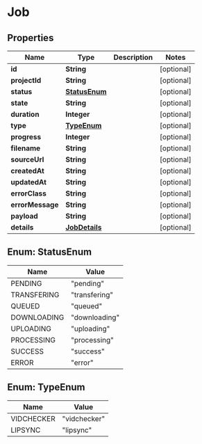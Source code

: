 
# Job

## Properties
Name | Type | Description | Notes
------------ | ------------- | ------------- | -------------
**id** | **String** |  |  [optional]
**projectId** | **String** |  |  [optional]
**status** | [**StatusEnum**](#StatusEnum) |  |  [optional]
**state** | **String** |  |  [optional]
**duration** | **Integer** |  |  [optional]
**type** | [**TypeEnum**](#TypeEnum) |  |  [optional]
**progress** | **Integer** |  |  [optional]
**filename** | **String** |  |  [optional]
**sourceUrl** | **String** |  |  [optional]
**createdAt** | **String** |  |  [optional]
**updatedAt** | **String** |  |  [optional]
**errorClass** | **String** |  |  [optional]
**errorMessage** | **String** |  |  [optional]
**payload** | **String** |  |  [optional]
**details** | [**JobDetails**](JobDetails.md) |  |  [optional]


<a name="StatusEnum"></a>
## Enum: StatusEnum
Name | Value
---- | -----
PENDING | &quot;pending&quot;
TRANSFERING | &quot;transfering&quot;
QUEUED | &quot;queued&quot;
DOWNLOADING | &quot;downloading&quot;
UPLOADING | &quot;uploading&quot;
PROCESSING | &quot;processing&quot;
SUCCESS | &quot;success&quot;
ERROR | &quot;error&quot;


<a name="TypeEnum"></a>
## Enum: TypeEnum
Name | Value
---- | -----
VIDCHECKER | &quot;vidchecker&quot;
LIPSYNC | &quot;lipsync&quot;



